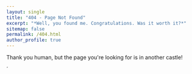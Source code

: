 ```yaml
---
layout: single
title: "404 - Page Not Found"
excerpt: "*Well, you found me. Congratulations. Was it worth it?*"
sitemap: false
permalink: /404.html
author_profile: true  
---
```


<p>
Thank you human, but the page you're looking for is in another castle! 
</p>´

<!--
<script type="text/javascript">
  var GOOG_FIXURL_LANG = 'en';
  var GOOG_FIXURL_SITE = '{{ site.url }}'
</script>
<script type="text/javascript"
  src="//linkhelp.clients.google.com/tbproxy/lh/wm/fixurl.js">
</script>
-->

